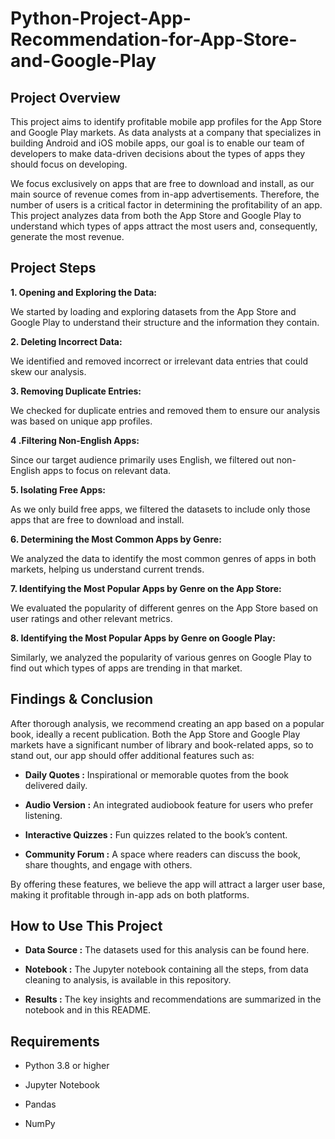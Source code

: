 # Python-Project-App-Recommendation-for-App-Store-and-Google-Play

## Project Overview
This project aims to identify profitable mobile app profiles for the App Store and Google Play markets. As data analysts at a company that specializes in building Android and iOS mobile apps, our goal is to enable our team of developers to make data-driven decisions about the types of apps they should focus on developing.

We focus exclusively on apps that are free to download and install, as our main source of revenue comes from in-app advertisements. Therefore, the number of users is a critical factor in determining the profitability of an app. This project analyzes data from both the App Store and Google Play to understand which types of apps attract the most users and, consequently, generate the most revenue.

## Project Steps
**1. Opening and Exploring the Data:**
  
  We started by loading and exploring datasets from the App Store and Google Play to understand their structure and the information they contain.


**2. Deleting Incorrect Data:**
  
  We identified and removed incorrect or irrelevant data entries that could skew our analysis.


**3. Removing Duplicate Entries:**
 
  We checked for duplicate entries and removed them to ensure our analysis was based on unique app profiles.


**4 .Filtering Non-English Apps:**
  
  Since our target audience primarily uses English, we filtered out non-English apps to focus on relevant data.


**5. Isolating Free Apps:**
  
  As we only build free apps, we filtered the datasets to include only those apps that are free to download and install.


**6. Determining the Most Common Apps by Genre:**
 
  We analyzed the data to identify the most common genres of apps in both markets, helping us understand current trends.


**7. Identifying the Most Popular Apps by Genre on the App Store:**
 
  We evaluated the popularity of different genres on the App Store based on user ratings and other relevant metrics.


**8. Identifying the Most Popular Apps by Genre on Google Play:**
  
  Similarly, we analyzed the popularity of various genres on Google Play to find out which types of apps are trending in that market.

## Findings & Conclusion

After thorough analysis, we recommend creating an app based on a popular book, ideally a recent publication. Both the App Store and Google Play markets have a significant number of library and book-related apps, so to stand out, our app should offer additional features such as:

- **Daily Quotes :** Inspirational or memorable quotes from the book delivered daily.

- **Audio Version :** An integrated audiobook feature for users who prefer listening.

- **Interactive Quizzes :** Fun quizzes related to the book’s content.

- **Community Forum :** A space where readers can discuss the book, share thoughts, and engage with others.

By offering these features, we believe the app will attract a larger user base, making it profitable through in-app ads on both platforms.

## How to Use This Project

- **Data Source :** The datasets used for this analysis can be found here.

- **Notebook :** The Jupyter notebook containing all the steps, from data cleaning to analysis, is available in this repository.

- **Results :** The key insights and recommendations are summarized in the notebook and in this README.

## Requirements
- Python 3.8 or higher

- Jupyter Notebook

- Pandas

- NumPy


